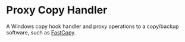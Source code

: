 # Proxy Copy Handler

A Windows copy hook handler and proxy operations to a copy/backup software, such as [FastCopy](https://fastcopy.jp/en/).
